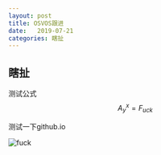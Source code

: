 ```yaml
---
layout: post
title: OSVOS跟进
date:   2019-07-21
categories: 瞎扯
---
```


## 瞎扯

测试公式
$$
A^x_y = F_{uck}
$$


测试一下github.io

![fuck](assets/2019-07-21瞎扯/fuck.png)
